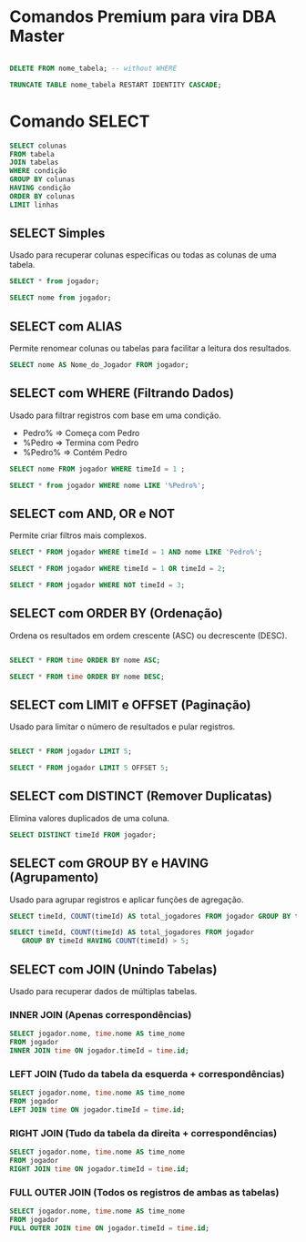 # Comandos Premium para vira DBA Master

```sql

DELETE FROM nome_tabela; -- without WHERE

TRUNCATE TABLE nome_tabela RESTART IDENTITY CASCADE;

```


# Comando SELECT

```sql
SELECT colunas
FROM tabela
JOIN tabelas
WHERE condição
GROUP BY colunas
HAVING condição
ORDER BY colunas
LIMIT linhas
```

## SELECT Simples
Usado para recuperar colunas específicas ou todas as colunas de uma tabela.

```sql
SELECT * from jogador;

SELECT nome from jogador;
```

## SELECT com ALIAS
Permite renomear colunas ou tabelas para facilitar a leitura dos resultados.

```sql
SELECT nome AS Nome_do_Jogador FROM jogador;
```

## SELECT com WHERE (Filtrando Dados)
Usado para filtrar registros com base em uma condição.

- Pedro% => Começa com Pedro
- %Pedro => Termina com Pedro
- %Pedro% => Contém Pedro

```sql
SELECT nome FROM jogador WHERE timeId = 1 ;

SELECT * from jogador WHERE nome LIKE '%Pedro%';
```

## SELECT com AND, OR e NOT
Permite criar filtros mais complexos.

```sql
SELECT * FROM jogador WHERE timeId = 1 AND nome LIKE 'Pedro%';

SELECT * FROM jogador WHERE timeId = 1 OR timeId = 2;

SELECT * FROM jogador WHERE NOT timeId = 3;
```

## SELECT com ORDER BY (Ordenação)
Ordena os resultados em ordem crescente (ASC) ou decrescente (DESC).
```sql

SELECT * FROM time ORDER BY nome ASC;

SELECT * FROM time ORDER BY nome DESC;

```

## SELECT com LIMIT e OFFSET (Paginação)
Usado para limitar o número de resultados e pular registros.
```sql

SELECT * FROM jogador LIMIT 5;

SELECT * FROM jogador LIMIT 5 OFFSET 5;

```

## SELECT com DISTINCT (Remover Duplicatas)
Elimina valores duplicados de uma coluna.

```sql
SELECT DISTINCT timeId FROM jogador;
```

## SELECT com GROUP BY e HAVING (Agrupamento)
Usado para agrupar registros e aplicar funções de agregação.
```sql
SELECT timeId, COUNT(timeId) AS total_jogadores FROM jogador GROUP BY timeId;

SELECT timeId, COUNT(timeId) AS total_jogadores FROM jogador 
   GROUP BY timeId HAVING COUNT(timeId) > 5;
```

## SELECT com JOIN (Unindo Tabelas)
Usado para recuperar dados de múltiplas tabelas.

### INNER JOIN (Apenas correspondências)
```sql
SELECT jogador.nome, time.nome AS time_nome
FROM jogador
INNER JOIN time ON jogador.timeId = time.id;
```

### LEFT JOIN (Tudo da tabela da esquerda + correspondências)
```sql
SELECT jogador.nome, time.nome AS time_nome
FROM jogador
LEFT JOIN time ON jogador.timeId = time.id;
```

### RIGHT JOIN (Tudo da tabela da direita + correspondências)
```sql
SELECT jogador.nome, time.nome AS time_nome
FROM jogador
RIGHT JOIN time ON jogador.timeId = time.id;
```

### FULL OUTER JOIN (Todos os registros de ambas as tabelas) 
```sql
SELECT jogador.nome, time.nome AS time_nome
FROM jogador
FULL OUTER JOIN time ON jogador.timeId = time.id;
```